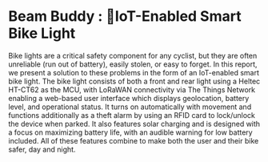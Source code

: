 # Beam Buddy : IoT-Enabled Smart Bike Light

Bike lights are a critical safety component for any cyclist, but they are often unreliable (run out of battery), easily stolen, or easy to forget. In this report, we present a solution to these problems in the form of an IoT-enabled smart bike light. The bike light consists of both a front and rear light using a Heltec HT-CT62 as the MCU, with LoRaWAN connectivity via The Things Network enabling a web-based user interface which displays geolocation, battery level, and operational status. It turns on automatically with movement and functions additionally as a theft alarm by using an RFID card to lock/unlock the device when parked. It also features solar charging and is designed with a focus on maximizing battery life, with an audible warning for low battery included. All of these features combine to make both the user and their bike safer, day and night.

